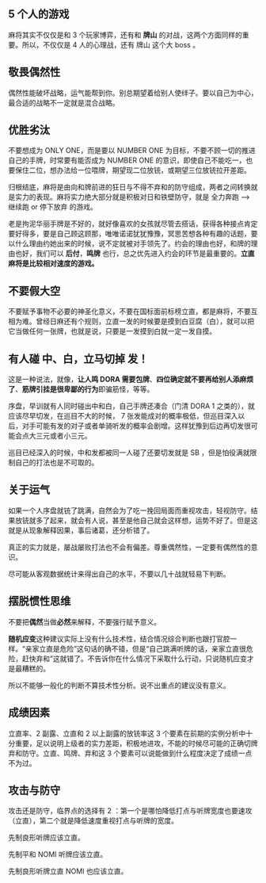 ## 5 个人的游戏

麻将其实不仅仅是和 3 个玩家博弈，还有和 **牌山** 的对战，这两个方面同样的重要。所以，不仅仅是 4 人的心理战，还有 牌山 这个大 boss 。

## 敬畏偶然性

偶然性能破坏战略，运气能帮到你。别总期望着给别人使绊子。要以自己为中心，最合适的战略不一定就是混合战略。

## 优胜劣汰

不要想成为 ONLY ONE，而是要以 NUMBER ONE 为目标，不要不顾一切的推进自己的手牌，时常要有能否成为 NUMBER ONE 的意识，即使自己不能吃一，也要保住二位，想办法给一位喂牌，期望现二位放铳，或期望三位放铳拉开差距。

归根结底，麻将是由向和牌前进的狂日与不得不弃和的防守组成，两者之间转换就是实力的表现。麻将实力绝大部分就是积极对日和铁壁防守，就是 全力奔跑 ——> 继续跑 or 停下放弃 的游戏。

老是拘泥华丽手牌是不好的，就好像喜欢的女孩就尽管去搭话，获得各种接点肯定要好得多，要是自己顾这顾那，唯唯诺诺犹犹豫豫，冥思苦想各种有趣的话题，要以什么理由约她出来的时候，说不定就被对手领先了。约会的理由也好，和牌的理由也好，我们可以 **后付**，**鸣牌** 也行，总之优先进入约会的环节是最重要的。**立直麻将是比较相对速度的游戏。**

## 不要假大空

不要赋予事物不必要的神圣化意义，不要在国标面前标榜立直，都是麻将，不要互相为难。曾经日麻还有个规则，立直一发的时候要是摸到白豆腐（白），就可以把它当做任何一张牌，也就是说，只要是一发摸到白就一定一发自摸。

## 有人碰 中、白，立马切掉 发！

这是一种说法，就像，**让人鸣 DORA 需要包牌**、**四位确定就不要再给别人添麻烦了**、**筋牌引挂是很卑鄙的行为**即骗筋怪，等等。

序盘，早训就有人同时碰出中和白，自己手牌还凑合（门清 DORA 1 之类的），就应该尽早切发，在巡目不大的时候， 7 张发能成对的概率极低，但巡目深入以后，对手可能有发的对子或者单骑听发的概率会剧增。这样犹豫到后边再切发很可能会点大三元或者小三元。

巡目已经深入的时候，中和发都被同一人碰了还要切发就是 SB ，但是怕役满就限制自己的打法也是不可取的。

## 关于运气

如果一个人序盘就铳了跳满，自然会为了吃一挽回局面而重视攻击，轻视防守。结果放铳就多了起来，就会有人说，甚至是他自己就会这样想，运势不好了。但是这就是从现象解释因果，事后诸葛，还分析错了。

真正的实力就是，屡战屡败打法也不会有偏差。尊重偶然性，一定要有偶然性的意识。

尽可能从客观数据统计来得出自己的水平，不要以几十战就轻易下判断。


## 摆脱惯性思维

不要把**偶然**当做**必然**来解释，不要强行赋予意义。

**随机应变**这种建议实际上没有什么技术性，结合情况综合判断也跟打官腔一样。“亲家立直是危险”这句话的确不错，但是“自己跳满听牌的话，亲家立直很危险，赶快弃和”这就错了。不告诉你在什么情况下采取什么行动，只说随机应变才是最糟糕的。

所以不能够一般化的判断不算技术性分析。说不出重点的建议没有意义。

## 成绩因素 

立直率、2 副露、立直和 2 以上副露的放铳率这 3 个要素在前期的实例分析中十分重要，足以说明上级者的实力差距，积极地进攻，不能的时候尽可能的正确切牌弃和防守。立直、鸣牌、弃和这 3 个要素可以说能做到什么程度决定了成绩一点不为过。

## 攻击与防守

攻击还是防守，临界点的选择有 2 ：第一个是哪怕降低打点与听牌宽度也要速攻（立直），第二个就是降低速度重视打点与听牌的宽度。

先制良形听牌应该立直。

先制平和 NOMI 听牌应该立直。

先制良形听牌立直 NOMI 也应该立直。